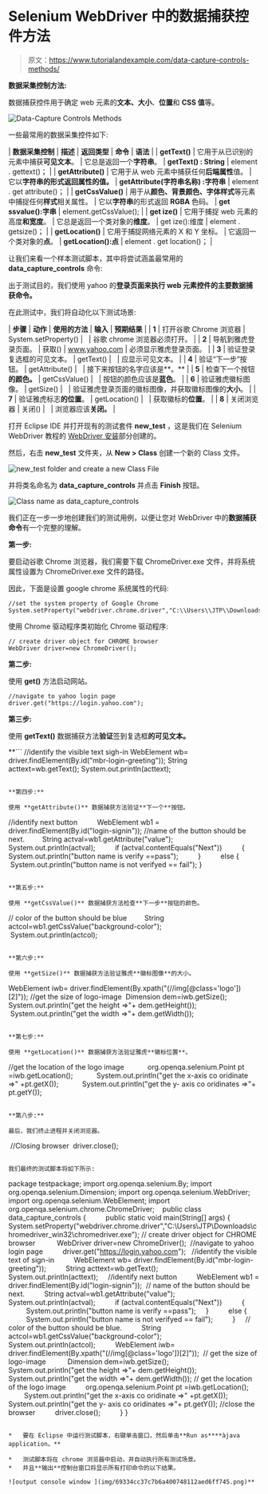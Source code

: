 # Selenium WebDriver 中的数据捕获控件方法

> 原文：<https://www.tutorialandexample.com/data-capture-controls-methods/>

**数据采集控制方法:**

数据捕获控件用于确定 web 元素的**文本、大小**、**位置**和 **CSS 值**等。

![Data-Capture Controls Methods](img/2d39c90dfc73f2f78f9415bf101210d5.png)

一些最常用的数据采集控件如下:



| **数据采集控制** | **描述** | **返回类型** | **命令** | **语法** |
| **getText()** | 它用于从已识别的元素中捕获**可见文本**。 | 它总是返回一个**字符串**。 | **getText() : String** | element . gettext()； |
| **getAttribute()** | 它用于从 web 元素中捕获任何**后端属性**值。 | 它以**字符串的形式返回属性的值。** | **getAttribute(字符串名称) :字符串** | element . get attribute()； |
| **getCssValue()** | 用于从**颜色、背景颜色、字体样式**等元素中捕捉任何**样式**相关属性。 | 它以**字符串**的形式返回 **RGBA** 色码。 | **get ssvalue():字串** | element.getCssValue(); |
| **get ize()** | 它用于捕捉 web 元素的高度**和宽度**。 | 它总是返回一个类对象的**维度**。 | get ize():维度 | element . getsize()； |
| **getLocation()** | 它用于捕捉网络元素的 X 和 Y 坐标。 | 它返回一个类对象的**点**。 | **getLocation():点** | element . get location()； |



让我们来看一个样本测试脚本，其中将尝试涵盖最常用的 **data_capture_controls** 命令:

出于测试目的，我们使用 yahoo 的**登录页面来执行 web 元素控件的主要数据捕获命令。**

在此测试中，我们将自动化以下测试场景:



| **步骤** | **动作** | **使用的方法** | **输入** | **预期结果** |
| **1** | 打开谷歌 Chrome 浏览器 | System.setProperty() |   | 谷歌 chrome 浏览器必须打开。 |
| **2** | 导航到雅虎登录页面。 | 获取() | www.yahoo.com | 必须显示雅虎登录页面。 |
| **3** | 验证登录复选框的可见文本。 | getText() |   | 应显示可见文本。 |
| **4** | 验证“下一步”按钮。 | getAttribute() |   | 接下来按钮的名字应该是**。** |
| **5** | 检查下一个按钮**的颜色。** | getCssValue() |   | 按钮的颜色应该是**蓝色**。 |
| **6** | 验证雅虎徽标图像。 | getSize() |   | 验证雅虎登录页面的徽标图像，并获取徽标图像的**大小**。 |
| **7** | 验证雅虎标志**的位置**。 | getLocation() |   | 获取徽标的**位置**。 |
| **8** | 关闭浏览器 | 关闭() |   | 浏览器应该**关闭。** |



打开 Eclipse IDE 并打开现有的测试套件 **new_test** ，这是我们在 Selenium WebDriver 教程的 [WebDriver 安装](https://www.javatpoint.com/selenium-webdriver-installation)部分创建的。

然后，右击 **new_test** 文件夹，从 **New > Class** 创建一个新的 Class 文件。

![new_test folder and create a new Class File ](img/bfa6aca464207636131c2e77a1453e24.png)

并将类名命名为 **data_capture_controls** 并点击 **Finish** 按钮。

![Class name as data_capture_controls](img/005c0212164a271272ee9e1841c007a6.png)

我们正在一步一步地创建我们的测试用例，以便让您对 WebDriver 中的**数据捕获命令**有一个完整的理解。

**第一步:**

要启动谷歌 Chrome 浏览器，我们需要下载 ChromeDriver.exe 文件，并将系统属性设置为 ChromeDriver.exe 文件的路径。

因此，下面是设置 google chrome 系统属性的代码:

```
//set the system property of Google Chrome
System.setProperty("webdriver.chrome.driver","C:\\Users\\JTP\\Downloads\\chromedriver_win32\\chromedriver.exe");   
```

使用 Chrome 驱动程序类初始化 Chrome 驱动程序:

```
// create driver object for CHROME browser
WebDriver driver=new ChromeDriver(); 
```

**第二步:**

使用 **get()** 方法启动网站。

```
//navigate to yahoo login page
driver.get("https://login.yahoo.com"); 
```

**第三步:**

使用 **getText()** 数据捕获方法**验证**签到复选框**的可见文本。**

 **```
//identify the visible text sigh-in
WebElement wb= driver.findElement(By.id("mbr-login-greeting"));
String acttext=wb.getText();
System.out.println(acttext); 
```

**第四步:**

使用 **getAttribute()** 数据捕获方法验证**下一个**按钮。

```
//identify next button
         WebElement wb1 = driver.findElement(By.id("login-signin"));
//name of the button should be next.
        String actval=wb1.getAttribute("value");
         System.out.println(actval);
         if (actval.contentEquals("Next"))
         {
       System.out.println("button name is verify ==pass");
         }
         else {
         System.out.println("button name is not verifyed == fail");
} 
```

**第五步:**

使用 **getCssValue()** 数据捕获方法检查**下一步**按钮的颜色。

```
// color of the button should be blue
        String actcol=wb1.getCssValue("background-color");
       System.out.println(actcol); 
```

**第六步:**

使用 **getSize()** 数据捕获方法验证雅虎**徽标图像**的大小。

```
WebElement iwb= driver.findElement(By.xpath("(//img[@class='logo'])[2]"));
//get the size of logo-image
 Dimension dem=iwb.getSize();
  System.out.println("get the height =>"+ dem.getHeight());
 System.out.println("get the width =>"+ dem.getWidth()); 
```

**第七步:**

使用 **getLocation()** 数据捕获方法验证雅虎**徽标位置**。

```
//get the location of the logo image
           org.openqa.selenium.Point pt =iwb.getLocation();
           System.out.println("get the x-axis co oridinate =>" +pt.getX());
           System.out.println("get the y- axis co oridinates =>"+ pt.getY()); 
```

**第八步:**

最后，我们终止进程并关闭浏览器。

```
 //Closing browser 
driver.close();  
```

我们最终的测试脚本将如下所示:

```
package testpackage;
import org.openqa.selenium.By;
import org.openqa.selenium.Dimension;
import org.openqa.selenium.WebDriver;
import org.openqa.selenium.WebElement;
import org.openqa.selenium.chrome.ChromeDriver;
   public class data_capture_controls {
         public static void main(String[] args) {
System.setProperty("webdriver.chrome.driver","C:\\Users\\JTP\\Downloads\\chromedriver_win32\\chromedriver.exe");
// create driver object for CHROME browser
          WebDriver driver=new ChromeDriver();
 //navigate to yahoo login page
         driver.get("https://login.yahoo.com");
  //identify the visible text of sign-in
         WebElement wb= driver.findElement(By.id("mbr-login-greeting"));
         String acttext=wb.getText();
         System.out.println(acttext);  
  //identify next button
         WebElement wb1 = driver.findElement(By.id("login-signin"));
 // name of the button should be next.
         String actval=wb1.getAttribute("value");
         System.out.println(actval);
         if (actval.contentEquals("Next"))
         {
         System.out.println("button name is verify ==pass");
    }
         else {
         System.out.println("button name is not verifyed == fail");
         }
    // color of the button should be blue.
         String actcol=wb1.getCssValue("background-color");
        System.out.println(actcol);
         WebElement iwb= driver.findElement(By.xpath("(//img[@class='logo'])[2]"));
 // get the size of logo-image
          Dimension dem=iwb.getSize();
          System.out.println("get the height =>"+ dem.getHeight());
          System.out.println("get the width =>"+ dem.getWidth());
// get the location of the logo image
         org.openqa.selenium.Point pt =iwb.getLocation();
        System.out.println("get the x-axis co oridinate =>" +pt.getX());
        System.out.println("get the y- axis co oridinates =>"+ pt.getY());
//close the browser
         driver.close();
         }
} 
```

*   要在 Eclipse 中运行测试脚本，右键单击窗口，然后单击**Run as****àjava application。**

*   测试脚本将在 chrome 浏览器中启动，并自动执行所有测试场景。
*   并且**输出**控制台窗口将显示所有打印命令的以下结果。

![output console window ](img/69334cc37c7b6a400748112aed6ff745.png)**